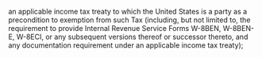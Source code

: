 an applicable income tax treaty to which the United States is a party as a precondition to exemption
from such Tax (including, but not limited to, the requirement to provide Internal Revenue Service Forms
W-8BEN, W-8BEN-E, W-8ECI, or any subsequent versions thereof or successor thereto, and any
documentation requirement under an applicable income tax treaty);